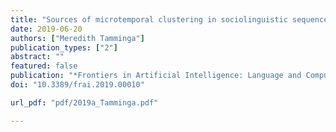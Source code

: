 ```yaml
---
title: "Sources of microtemporal clustering in sociolinguistic sequences"
date: 2019-06-20
authors: ["Meredith Tamminga"]
publication_types: ["2"]
abstract: ""
featured: false
publication: "*Frontiers in Artificial Intelligence: Language and Computation*"
doi: "10.3389/frai.2019.00010"

url_pdf: "pdf/2019a_Tamminga.pdf"

---
```


